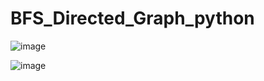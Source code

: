 # BFS_Directed_Graph_python
![image](https://user-images.githubusercontent.com/114800813/220666148-22869833-9e1a-46c1-809f-271d7c14e72b.png)

![image](https://user-images.githubusercontent.com/114800813/220666185-e9e59ed6-388b-4a6f-86a9-61d1e93ecc83.png)

